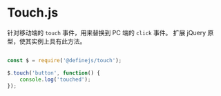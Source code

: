 # Touch.js

针对移动端的 `touch` 事件，用来替换到 PC 端的 `click` 事件。
扩展 jQuery 原型，使其实例上具有此方法。

``` javascript

const $ = require('@definejs/touch');

$.touch('button', function() {
    console.log('touched');
});


```
